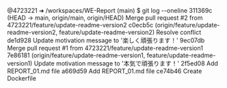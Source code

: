 @4723221 ➜ /workspaces/WE-Report (main) $ git log --oneline
311369c (HEAD -> main, origin/main, origin/HEAD) Merge pull request #2 from 4723221/feature/update-readme-version2
c0ecb5c (origin/feature/update-readme-version2, feature/update-readme-version2) Resolve conflict
de1d928 Update motivation message to '楽しく頑張ります！'
9ec07db Merge pull request #1 from 4723221/feature/update-readme-version1
7e86181 (origin/feature/update-readme-version1, feature/update-readme-version1) Update motivation message to '本気で頑張ります！'
2f5ed08 Add REPORT_01.md file
a669d59 Add REPORT_01.md file
ce74b46 Create Dockerfile